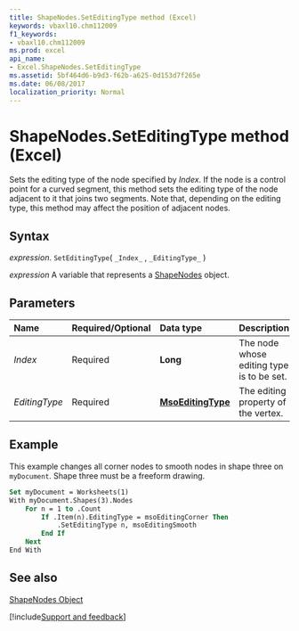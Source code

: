 ```yaml
---
title: ShapeNodes.SetEditingType method (Excel)
keywords: vbaxl10.chm112009
f1_keywords:
- vbaxl10.chm112009
ms.prod: excel
api_name:
- Excel.ShapeNodes.SetEditingType
ms.assetid: 5bf464d6-b9d3-f62b-a625-0d153d7f265e
ms.date: 06/08/2017
localization_priority: Normal
---
```



# ShapeNodes.SetEditingType method (Excel)

Sets the editing type of the node specified by  _Index_. If the node is a control point for a curved segment, this method sets the editing type of the node adjacent to it that joins two segments. Note that, depending on the editing type, this method may affect the position of adjacent nodes.


## Syntax

_expression_. `SetEditingType`( `_Index_` , `_EditingType_` )

_expression_ A variable that represents a [ShapeNodes](Excel.ShapeNodes.md) object.


## Parameters



|Name|Required/Optional|Data type|Description|
|:-----|:-----|:-----|:-----|
| _Index_|Required| **Long**|The node whose editing type is to be set.|
| _EditingType_|Required| **[MsoEditingType](Office.MsoEditingType.md)**|The editing property of the vertex.|

## Example

This example changes all corner nodes to smooth nodes in shape three on  `myDocument`. Shape three must be a freeform drawing.


```vb
Set myDocument = Worksheets(1) 
With myDocument.Shapes(3).Nodes 
    For n = 1 to .Count 
        If .Item(n).EditingType = msoEditingCorner Then 
            .SetEditingType n, msoEditingSmooth 
        End If 
    Next 
End With
```


## See also


[ShapeNodes Object](Excel.ShapeNodes.md)

[!include[Support and feedback](~/includes/feedback-boilerplate.md)]